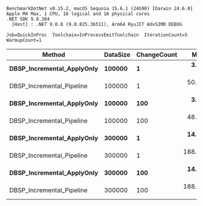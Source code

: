 ```

BenchmarkDotNet v0.15.2, macOS Sequoia 15.6.1 (24G90) [Darwin 24.6.0]
Apple M4 Max, 1 CPU, 16 logical and 16 physical cores
.NET SDK 9.0.304
  [Host] : .NET 9.0.8 (9.0.825.36511), Arm64 RyuJIT AdvSIMD DEBUG

Job=QuickInProc  Toolchain=InProcessEmitToolchain  IterationCount=5  
WarmupCount=1  

```
| Method                     | DataSize | ChangeCount | Mean       | Error      | StdDev    |
|--------------------------- |--------- |------------ |-----------:|-----------:|----------:|
| **DBSP_Incremental_ApplyOnly** | **100000**   | **1**           |   **3.509 ms** |  **0.0951 ms** | **0.0147 ms** |
| DBSP_Incremental_Pipeline  | 100000   | 1           |  50.707 ms |  6.2467 ms | 1.6222 ms |
| **DBSP_Incremental_ApplyOnly** | **100000**   | **100**         |   **3.724 ms** |  **0.3508 ms** | **0.0911 ms** |
| DBSP_Incremental_Pipeline  | 100000   | 100         |  48.517 ms |  2.6383 ms | 0.4083 ms |
| **DBSP_Incremental_ApplyOnly** | **300000**   | **1**           |  **14.963 ms** |  **1.4833 ms** | **0.3852 ms** |
| DBSP_Incremental_Pipeline  | 300000   | 1           | 188.199 ms | 14.5142 ms | 3.7693 ms |
| **DBSP_Incremental_ApplyOnly** | **300000**   | **100**         |  **14.658 ms** |  **0.6523 ms** | **0.1694 ms** |
| DBSP_Incremental_Pipeline  | 300000   | 100         | 188.702 ms | 22.1686 ms | 5.7571 ms |

